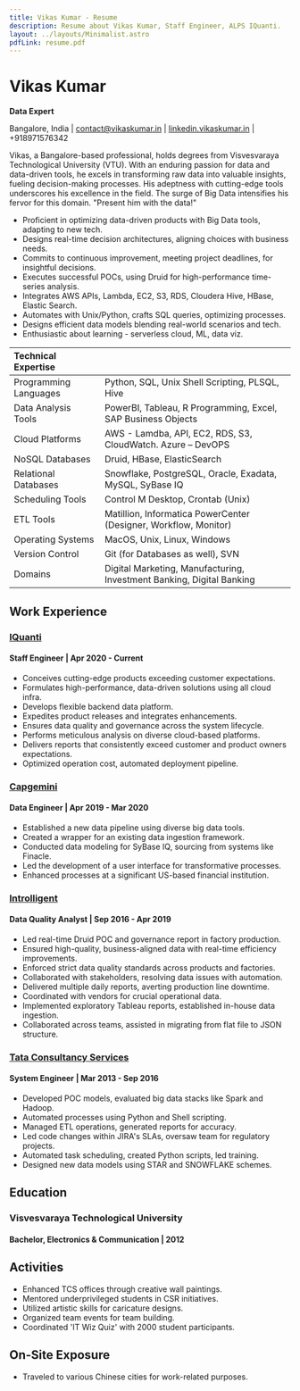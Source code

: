 ```yaml
---
title: Vikas Kumar - Resume
description: Resume about Vikas Kumar, Staff Engineer, ALPS IQuanti.
layout: ../layouts/Minimalist.astro
pdfLink: resume.pdf
---
```


# Vikas Kumar

**Data Expert**

Bangalore, India | contact@vikaskumar.in | [linkedin.vikaskumar.in](http://linkedin.vikaskumar.in/) | +918971576342

Vikas, a Bangalore-based professional, holds degrees from Visvesvaraya Technological University (VTU). With an enduring passion for data and data-driven tools, he excels in transforming raw data into valuable insights, fueling decision-making processes. His adeptness with cutting-edge tools underscores his excellence in the field. The surge of Big Data intensifies his fervor for this domain. "Present him with the data!"

- Proficient in optimizing data-driven products with Big Data tools, adapting to new tech.
- Designs real-time decision architectures, aligning choices with business needs.
- Commits to continuous improvement, meeting project deadlines, for insightful decisions.
- Executes successful POCs, using Druid for high-performance time-series analysis.
- Integrates AWS APIs, Lambda, EC2, S3, RDS, Cloudera Hive, HBase, Elastic Search.
- Automates with Unix/Python, crafts SQL queries, optimizing processes.
- Designs efficient data models blending real-world scenarios and tech.
- Enthusiastic about learning - serverless cloud, ML, data viz.

| Technical Expertise   |                                                                      			|
| :-------------------- | :------------------------------------------------------------------------ |
| Programming Languages | Python, SQL, Unix Shell Scripting, PLSQL, Hive                      			|
| Data Analysis Tools   | PowerBI, Tableau, R Programming, Excel, SAP Business Objects          		|
| Cloud Platforms       | AWS - Lamdba, API, EC2, RDS, S3, CloudWatch. Azure – DevOPS           		|
| NoSQL Databases       | Druid, HBase, ElasticSearch									                          		|
| Relational Databases  | Snowflake, PostgreSQL, Oracle, Exadata, MySQL, SyBase IQ		          		|
| Scheduling Tools    	| Control M Desktop, Crontab (Unix)								    	                  	|
| ETL Tools			      	| Matillion, Informatica PowerCenter (Designer, Workflow, Monitor)        	|
| Operating Systems   	| MacOS, Unix, Linux, Windows									                           		|
| Version Control     	| Git (for Databases as well), SVN							                    	   		|
| Domains			        	| Digital Marketing, Manufacturing, Investment Banking, Digital Banking    	|

## Work Experience
### [IQuanti](https://www.alps.ai/)

#### Staff Engineer | Apr 2020 - Current

- Conceives cutting-edge products exceeding customer expectations.
- Formulates high-performance, data-driven solutions using all cloud infra.
- Develops flexible backend data platform.
- Expedites product releases and integrates enhancements.
- Ensures data quality and governance across the system lifecycle.
- Performs meticulous analysis on diverse cloud-based platforms.
- Delivers reports that consistently exceed customer and product owners expectations.
- Optimized operation cost, automated deployment pipeline.

### [Capgemini](https://www.capgemini.com/in-en/)

#### Data Engineer | Apr 2019 - Mar 2020

- Established a new data pipeline using diverse big data tools.
- Created a wrapper for an existing data ingestion framework.
- Conducted data modeling for SyBase IQ, sourcing from systems like Finacle.
- Led the development of a user interface for transformative processes.
- Enhanced processes at a significant US-based financial institution.

### [Introlligent](https://www.introlligent.com/)

#### Data Quality Analyst | Sep 2016 - Apr 2019

- Led real-time Druid POC and governance report in factory production.
- Ensured high-quality, business-aligned data with real-time efficiency improvements.
- Enforced strict data quality standards across products and factories.
- Collaborated with stakeholders, resolving data issues with automation.
- Delivered multiple daily reports, averting production line downtime.
- Coordinated with vendors for crucial operational data.
- Implemented exploratory Tableau reports, established in-house data ingestion.
- Collaborated across teams, assisted in migrating from flat file to JSON structure.


### [Tata Consultancy Services](https://www.tcs.com/)

#### System Engineer | Mar 2013 - Sep 2016

- Developed POC models, evaluated big data stacks like Spark and Hadoop.
- Automated processes using Python and Shell scripting.
- Managed ETL operations, generated reports for accuracy.
- Led code changes within JIRA's SLAs, oversaw team for regulatory projects.
- Automated task scheduling, created Python scripts, led training.
- Designed new data models using STAR and SNOWFLAKE schemes.

## Education
### Visvesvaraya Technological University

#### Bachelor, Electronics & Communication | 2012


## Activities

- Enhanced TCS offices through creative wall paintings.
- Mentored underprivileged students in CSR initiatives.
- Utilized artistic skills for caricature designs.
- Organized team events for team building.
- Coordinated 'IT Wiz Quiz' with 2000 student participants.

## On-Site Exposure

- Traveled to various Chinese cities for work-related purposes.

